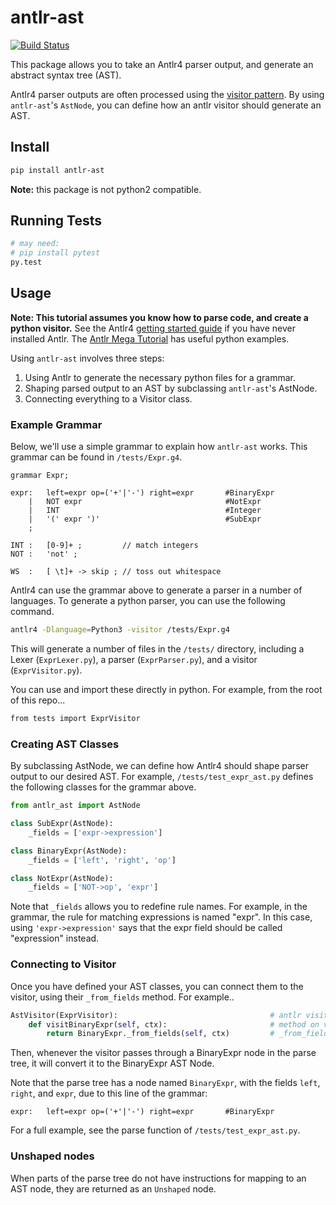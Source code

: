# antlr-ast

[![Build Status](https://travis-ci.org/datacamp/antlr-ast.svg?branch=master)](https://travis-ci.org/datacamp/antlr-ast)

This package allows you to take an Antlr4 parser output, and generate an abstract syntax tree (AST).

Antlr4 parser outputs are often processed using the [visitor pattern](https://en.wikipedia.org/wiki/Visitor_pattern).
By using `antlr-ast`'s `AstNode`, you can define how an antlr visitor should generate an AST.

## Install

```bash
pip install antlr-ast
```

**Note:** this package is not python2 compatible.

## Running Tests

```bash
# may need:
# pip install pytest
py.test
```

## Usage

**Note: This tutorial assumes you know how to parse code, and create a python visitor.**
See the Antlr4 [getting started guide](https://github.com/antlr/antlr4/blob/4.7.2/doc/getting-started.md) if you have never installed Antlr.
The [Antlr Mega Tutorial](https://tomassetti.me/antlr-mega-tutorial/#python-setup) has useful python examples.

Using `antlr-ast` involves three steps:

1. Using Antlr to generate the necessary python files for a grammar.
2. Shaping parsed output to an AST by subclassing `antlr-ast`'s AstNode.
3. Connecting everything to a Visitor class.

### Example Grammar

Below, we'll use a simple grammar to explain how `antlr-ast` works.
This grammar can be found in `/tests/Expr.g4`.

```g4
grammar Expr;

expr:   left=expr op=('+'|'-') right=expr       #BinaryExpr
    |   NOT expr                                #NotExpr
    |   INT                                     #Integer
    |   '(' expr ')'                            #SubExpr
    ;

INT :   [0-9]+ ;         // match integers
NOT :   'not' ;

WS  :   [ \t]+ -> skip ; // toss out whitespace
```

Antlr4 can use the grammar above to generate a parser in a number of languages.
To generate a python parser, you can use the following command.

```bash
antlr4 -Dlanguage=Python3 -visitor /tests/Expr.g4
```

This will generate a number of files in the `/tests/` directory, including a Lexer (`ExprLexer.py`),
a parser (`ExprParser.py`), and a visitor (`ExprVisitor.py`).

You can use and import these directly in python. For example, from the root of this repo...

```bash
from tests import ExprVisitor
```

### Creating AST Classes

By subclassing AstNode, we can define how Antlr4 should shape parser output to our desired AST.
For example, `/tests/test_expr_ast.py` defines the following classes for the grammar above.

```python
from antlr_ast import AstNode

class SubExpr(AstNode):
    _fields = ['expr->expression']

class BinaryExpr(AstNode):
    _fields = ['left', 'right', 'op']

class NotExpr(AstNode):
    _fields = ['NOT->op', 'expr']
```

Note that `_fields` allows you to redefine rule names.
For example, in the grammar, the rule for matching expressions is named "expr".
In this case, using `'expr->expression'` says that the expr field should be called "expression" instead.

### Connecting to Visitor

Once you have defined your AST classes, you can connect them to the visitor, using their `_from_fields` method.
For example..

```python
AstVisitor(ExprVisitor):                                  # antlr visitor subclass
    def visitBinaryExpr(self, ctx):                       # method on visitor
        return BinaryExpr._from_fields(self, ctx)         # _from_fields method
```

Then, whenever the visitor passes through a BinaryExpr node in the parse tree, it will convert it to the BinaryExpr AST Node.

Note that the parse tree has a node named `BinaryExpr`, with the fields `left`, `right`, and `expr`, due to this line of the grammar:

```g4
expr:   left=expr op=('+'|'-') right=expr       #BinaryExpr
```

For a full example, see the parse function of `/tests/test_expr_ast.py`.

### Unshaped nodes

When parts of the parse tree do not have instructions for mapping to an AST node, they are returned as an `Unshaped` node.
